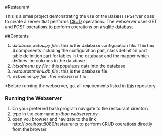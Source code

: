 #Restaurant

This is a small project demonstrating the use of the BaseHTTPServer class to create a server that performs [CRUD](https://en.wikipedia.org/wiki/Create,_read,_update_and_delete) operations. The webserver uses GET and POST operations to perform operations on a sqlite database.

##Contents
1. *database_setup.py file* : this is the database configuration file. This has 4 components including the configuration part, class definition part, table definition part for tables in the database and the mapper which defines the columns in the database
2.  *lotsofmenu.py file* : this populates data into the database
3. *restaurantmenu.db file* : this is the database file 
4. *webserver.py file* : the webserver file


*Before running the webserver, get all requirements listed in [this](https://github.com/CruzanCaramele/MenuDatabase/blob/master/README.md) repository

### Running the Webserver

1. On your preferred bash program navigate to the restaurant directory
2. type in the command *python webserver.py* 
3. open you browser and navigate to the link http://localhost:8080/restaurants to perform CRUD operations directly from the browser